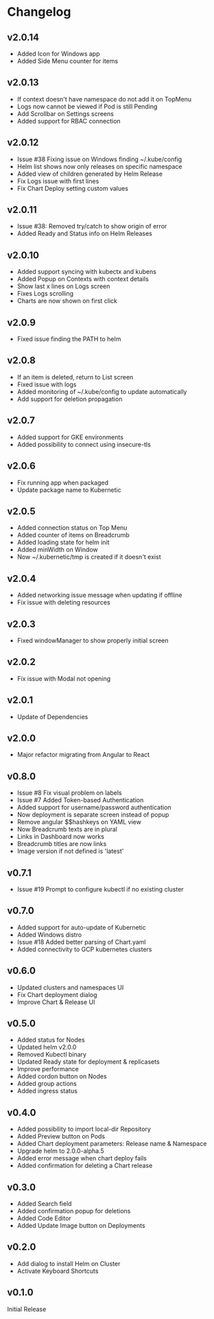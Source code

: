 # Changelog

## v2.0.14

* Added Icon for Windows app
* Added Side Menu counter for items

## v2.0.13

* If context doesn't have namespace do not add it on TopMenu
* Logs now cannot be viewed if Pod is still Pending
* Add Scrollbar on Settings screens
* Added support for RBAC connection

## v2.0.12

* Issue \#38 Fixing issue on Windows finding ~/.kube/config
* Helm list shows now only releases on specific namespace
* Added view of children generated by Helm Release
* Fix Logs issue with first lines
* Fix Chart Deploy setting custom values

## v2.0.11

* Issue \#38: Removed try/catch to show origin of error
* Added Ready and Status info on Helm Releases

## v2.0.10

* Added support syncing with kubectx and kubens
* Added Popup on Contexts with context details
* Show last x lines on Logs screen
* Fixes Logs scrolling
* Charts are now shown on first click

## v2.0.9

* Fixed issue finding the PATH to helm

## v2.0.8

* If an item is deleted, return to List screen
* Fixed issue with logs
* Added monitoring of ~/.kube/config to update automatically
* Add support for deletion propagation

## v2.0.7

* Added support for GKE environments
* Added possibility to connect using insecure-tls

## v2.0.6

* Fix running app when packaged
* Update package name to Kubernetic

## v2.0.5

* Added connection status on Top Menu
* Added counter of items on Breadcrumb
* Added loading state for helm init
* Added minWidth on Window
* Now ~/.kubernetic/tmp is created if it doesn't exist

## v2.0.4

* Added networking issue message when updating if offline
* Fix issue with deleting resources

## v2.0.3

* Fixed windowManager to show properly initial screen

## v2.0.2

* Fix issue with Modal not opening

## v2.0.1

* Update of Dependencies

## v2.0.0

* Major refactor migrating from Angular to React

## v0.8.0

* Issue \#8 Fix visual problem on labels
* Issue \#7 Added Token-based Authentication
* Added support for username/password authentication
* Now deployment is separate screen instead of popup
* Remove angular $$hashkeys on YAML view
* Now Breadcrumb texts are in plural
* Links in Dashboard now works
* Breadcrumb titles are now links
* Image version if not defined is 'latest'

## v0.7.1

* Issue \#19 Prompt to configure kubectl if no existing cluster

## v0.7.0

* Added support for auto-update of Kubernetic
* Added Windows distro
* Issue \#18 Added better parsing of Chart.yaml
* Added connectivity to GCP kubernetes clusters

## v0.6.0

* Updated clusters and namespaces UI
* Fix Chart deployment dialog
* Improve Chart & Release UI

## v0.5.0

* Added status for Nodes
* Updated helm v2.0.0
* Removed Kubectl binary
* Updated Ready state for deployment & replicasets
* Improve performance
* Added cordon button on Nodes
* Added group actions
* Added ingress status

## v0.4.0

* Added possibility to import local-dir Repository
* Added Preview button on Pods
* Added Chart deployment parameters: Release name & Namespace
* Upgrade helm to 2.0.0-alpha.5
* Added error message when chart deploy fails
* Added confirmation for deleting a Chart release

## v0.3.0

* Added Search field
* Added confirmation popup for deletions
* Added Code Editor
* Added Update Image button on Deployments

## v0.2.0

* Add dialog to install Helm on Cluster
* Activate Keyboard Shortcuts

## v0.1.0

Initial Release

